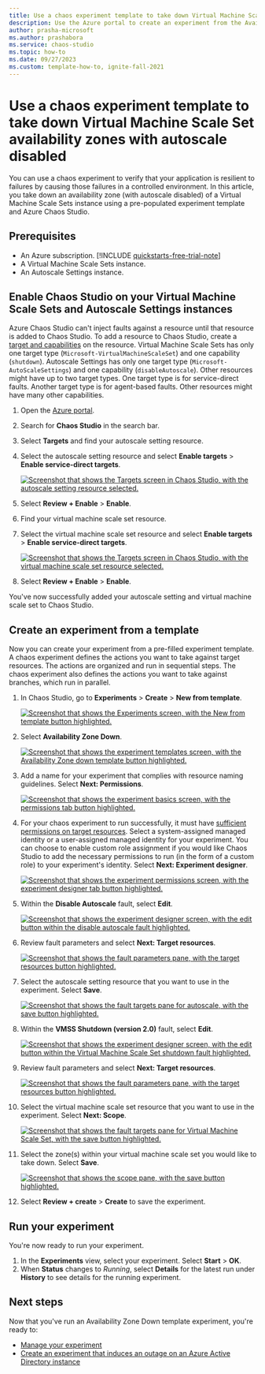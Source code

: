 ```yaml
---
title: Use a chaos experiment template to take down Virtual Machine Scale Set availability zones with autoscale disabled
description: Use the Azure portal to create an experiment from the Availability Zone Down experiment template.
author: prasha-microsoft 
ms.author: prashabora
ms.service: chaos-studio
ms.topic: how-to
ms.date: 09/27/2023
ms.custom: template-how-to, ignite-fall-2021
---
```


# Use a chaos experiment template to take down Virtual Machine Scale Set availability zones with autoscale disabled

You can use a chaos experiment to verify that your application is resilient to failures by causing those failures in a controlled environment. In this article, you take down an availability zone (with autoscale disabled) of a Virtual Machine Scale Sets instance using a pre-populated experiment template and Azure Chaos Studio.

## Prerequisites

- An Azure subscription. [!INCLUDE [quickstarts-free-trial-note](../../includes/quickstarts-free-trial-note.md)]
- A Virtual Machine Scale Sets instance.
- An Autoscale Settings instance.

## Enable Chaos Studio on your Virtual Machine Scale Sets and Autoscale Settings instances

Azure Chaos Studio can't inject faults against a resource until that resource is added to Chaos Studio. To add a resource to Chaos Studio, create a [target and capabilities](chaos-studio-targets-capabilities.md) on the resource. Virtual Machine Scale Sets has only one target type (`Microsoft-VirtualMachineScaleSet`) and one capability (`shutdown`). Autoscale Settings has only one target type (`Microsoft-AutoScaleSettings`) and one capability (`disableAutoscale`). Other resources might have up to two target types. One target type is for service-direct faults. Another target type is for agent-based faults. Other resources might have many other capabilities.

1. Open the [Azure portal](https://portal.azure.com).
1. Search for **Chaos Studio** in the search bar.
1. Select **Targets** and find your autoscale setting resource.
1. Select the autoscale setting resource and select **Enable targets** > **Enable service-direct targets**.

      [![Screenshot that shows the Targets screen in Chaos Studio, with the autoscale setting resource selected.](images/chaos-studio-tutorial-availability-zone-down-portal/target-enable-one.png) ](images/chaos-studio-tutorial-availability-zone-down-portal/target-enable-one.png#lightbox)
1. Select **Review + Enable** > **Enable**.
1. Find your virtual machine scale set resource.
1. Select the virtual machine scale set resource and select **Enable targets** > **Enable service-direct targets**.

      [![Screenshot that shows the Targets screen in Chaos Studio, with the virtual machine scale set resource selected.](images/chaos-studio-tutorial-availability-zone-down-portal/target-enable-two.png) ](images/chaos-studio-tutorial-availability-zone-down-portal/target-enable-two.png#lightbox)
1. Select **Review + Enable** > **Enable**.

You've now successfully added your autoscale setting and virtual machine scale set to Chaos Studio.

## Create an experiment from a template

Now you can create your experiment from a pre-filled experiment template. A chaos experiment defines the actions you want to take against target resources. The actions are organized and run in sequential steps. The chaos experiment also defines the actions you want to take against branches, which run in parallel.

1. In Chaos Studio, go to **Experiments** > **Create** > **New from template**.

   [![Screenshot that shows the Experiments screen, with the New from template button highlighted.](images/chaos-studio-tutorial-availability-zone-down-portal/create-from.png)](images/chaos-studio-tutorial-availability-zone-down-portal/create-from.png#lightbox)
1. Select **Availability Zone Down**.

   [![Screenshot that shows the experiment templates screen, with the Availability Zone down template button highlighted.](images/chaos-studio-tutorial-availability-zone-down-portal/template-selection.png)](images/chaos-studio-tutorial-availability-zone-down-portal/template-selection.png#lightbox)
1. Add a name for your experiment that complies with resource naming guidelines. Select **Next: Permissions**.

   [![Screenshot that shows the experiment basics screen, with the permissions tab button highlighted.](images/chaos-studio-tutorial-availability-zone-down-portal/basics.png)](images/chaos-studio-tutorial-availability-zone-down-portal/basics.png#lightbox)
1. For your chaos experiment to run successfully, it must have [sufficient permissions on target resources](chaos-studio-permissions-security.md). Select a system-assigned managed identity or a user-assigned managed identity for your experiment. You can choose to enable custom role assignment if you would like Chaos Studio to add the necessary permissions to run (in the form of a custom role) to your experiment's identity. Select **Next: Experiment designer**.

   [![Screenshot that shows the experiment permissions screen, with the experiment designer tab button highlighted.](images/chaos-studio-tutorial-availability-zone-down-portal/permissions-page.png)](images/chaos-studio-tutorial-availability-zone-down-portal/permissions-page.png#lightbox)
1. Within the **Disable Autoscale** fault, select **Edit**.

   [![Screenshot that shows the experiment designer screen, with the edit button within the disable autoscale fault highlighted.](images/chaos-studio-tutorial-availability-zone-down-portal/fault-one-edit.png)](images/chaos-studio-tutorial-availability-zone-down-portal/fault-one-edit.png#lightbox)
1. Review fault parameters and select **Next: Target resources**.

   [![Screenshot that shows the fault parameters pane, with the target resources button highlighted.](images/chaos-studio-tutorial-availability-zone-down-portal/fault-one-details.png)](images/chaos-studio-tutorial-availability-zone-down-portal/fault-one-details.png#lightbox)
1. Select the autoscale setting resource that you want to use in the experiment. Select **Save**.

   [![Screenshot that shows the fault targets pane for autoscale, with the save button highlighted.](images/chaos-studio-tutorial-availability-zone-down-portal/fault-one-target.png)](images/chaos-studio-tutorial-availability-zone-down-portal/fault-one-target.png#lightbox)
1. Within the **VMSS Shutdown (version 2.0)** fault, select **Edit**.

   [![Screenshot that shows the experiment designer screen, with the edit button within the Virtual Machine Scale Set shutdown fault highlighted.](images/chaos-studio-tutorial-availability-zone-down-portal/fault-two-edit.png)](images/chaos-studio-tutorial-availability-zone-down-portal/fault-two-edit.png#lightbox)
1. Review fault parameters and select **Next: Target resources**.

   [![Screenshot that shows the fault parameters pane, with the target resources button highlighted.](images/chaos-studio-tutorial-availability-zone-down-portal/fault-two-details.png)](images/chaos-studio-tutorial-availability-zone-down-portal/fault-two-details.png#lightbox)
1. Select the virtual machine scale set resource that you want to use in the experiment. Select **Next: Scope**.

   [![Screenshot that shows the fault targets pane for Virtual Machine Scale Set, with the save button highlighted.](images/chaos-studio-tutorial-availability-zone-down-portal/fault-two-target.png)](images/chaos-studio-tutorial-availability-zone-down-portal/fault-two-target.png#lightbox)
1. Select the zone(s) within your virtual machine scale set you would like to take down. Select **Save**.

   [![Screenshot that shows the scope pane, with the save button highlighted.](images/chaos-studio-tutorial-availability-zone-down-portal/scope.png)](images/chaos-studio-tutorial-availability-zone-down-portal/scope.png#lightbox)
1. Select **Review + create** > **Create** to save the experiment.

## Run your experiment
You're now ready to run your experiment.

1. In the **Experiments** view, select your experiment. Select **Start** > **OK**.
1. When **Status** changes to *Running*, select **Details** for the latest run under **History** to see details for the running experiment.

## Next steps
Now that you've run an Availability Zone Down template experiment, you're ready to:
- [Manage your experiment](chaos-studio-run-experiment.md)
- [Create an experiment that induces an outage on an Azure Active Directory instance](chaos-studio-tutorial-aad-outage-portal.md)

